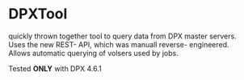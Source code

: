 # DPXTool
quickly thrown together tool to query data from DPX master servers. <br>
Uses the new REST- API, which was manuall reverse- engineered. <br>
Allows automatic querying of volsers used by jobs. <br>

Tested __ONLY__ with DPX 4.6.1
